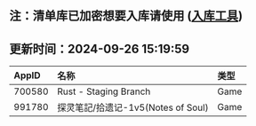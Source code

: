 ## 注：清单库已加密想要入库请使用 ([入库工具](https://github.com/BlankTMing/ManifestAutoUpdate/releases))

## 更新时间：2024-09-26 15:19:59
| AppID | 名称 | 类型  |
| :-------------------- | :----------------------------- | :----------- |
| 700580 | Rust - Staging Branch| Game |
| 991780 | 探灵笔記/拾遗记-1v5(Notes of Soul)| Game |
